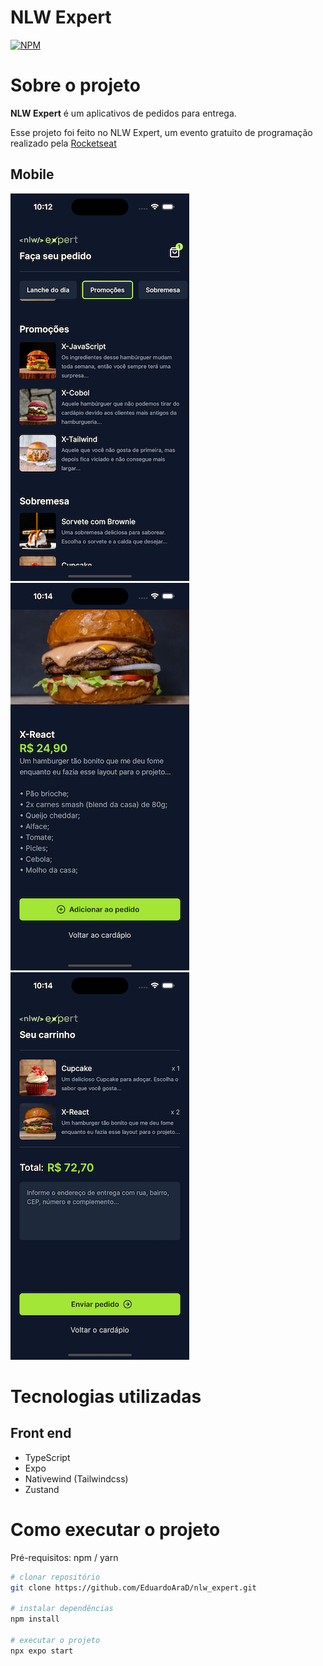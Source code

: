 # NLW Expert
[![NPM](https://img.shields.io/npm/l/react)](https://github.com/EduardoAraD/nlw_expert/blob/main/LICENSE)

# Sobre o projeto

**NLW Expert** é um aplicativos de pedidos para entrega.

Esse projeto foi feito no NLW Expert, um evento gratuito de programação realizado pela [Rocketseat](https://www.rocketseat.com.br "Site da Rockeseat")

## Mobile
![Mobile 1](https://github.com/EduardoAraD/assets/blob/main/nlw_expert/home.png) ![Mobile 2](https://github.com/EduardoAraD/assets/blob/main/nlw_expert/details.png) ![Mobile 3](https://github.com/EduardoAraD/assets/blob/main/nlw_expert/cart.png)

# Tecnologias utilizadas
## Front end
- TypeScript
- Expo
- Nativewind (Tailwindcss)
- Zustand

# Como executar o projeto
Pré-requisitos: npm / yarn

```bash
# clonar repositório
git clone https://github.com/EduardoAraD/nlw_expert.git

# instalar dependências
npm install

# executar o projeto
npx expo start
```

